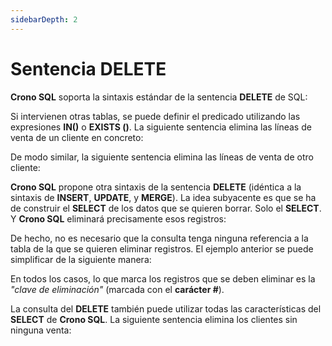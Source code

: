```yaml
---
sidebarDepth: 2
---
```


# Sentencia DELETE

**Crono SQL** soporta la sintaxis estándar de la sentencia **DELETE** de SQL:

<view-sql-code fileName="Delete1"/>

Si intervienen otras tablas, se puede definir el predicado utilizando las expresiones **IN()** o **EXISTS ()**. La siguiente sentencia elimina las líneas de venta de un cliente en concreto:

<view-sql-code fileName="Delete2"/>

De modo similar, la siguiente sentencia elimina las líneas de venta de otro cliente:

<view-sql-code fileName="Delete3"/>

**Crono SQL** propone otra sintaxis de la sentencia **DELETE** (idéntica a la sintaxis de **INSERT**, **UPDATE**, y **MERGE**). La idea subyacente es que se ha  de construir el **SELECT** de los datos que se quieren borrar. Solo el **SELECT**. Y **Crono SQL** eliminará precisamente esos registros:

<view-sql-code fileName="Delete4"/>

De hecho, no es necesario que la consulta tenga ninguna referencia a la tabla de la que se quieren eliminar registros. El ejemplo anterior se puede simplificar de la siguiente manera:

<view-sql-code fileName="Delete5"/>

En todos los casos, lo que marca los registros que se deben eliminar es la *"clave de eliminación"* (marcada con el **carácter #**).

La consulta del **DELETE** también puede utilizar todas las características del **SELECT** de **Crono SQL**. La siguiente sentencia elimina los clientes sin ninguna venta:

<view-sql-code fileName="Delete6"/>

